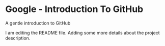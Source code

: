 # Google - Introduction To GitHub
A gentle introduction to GitHub

I am editing the README file. Adding some more details about the project description.
